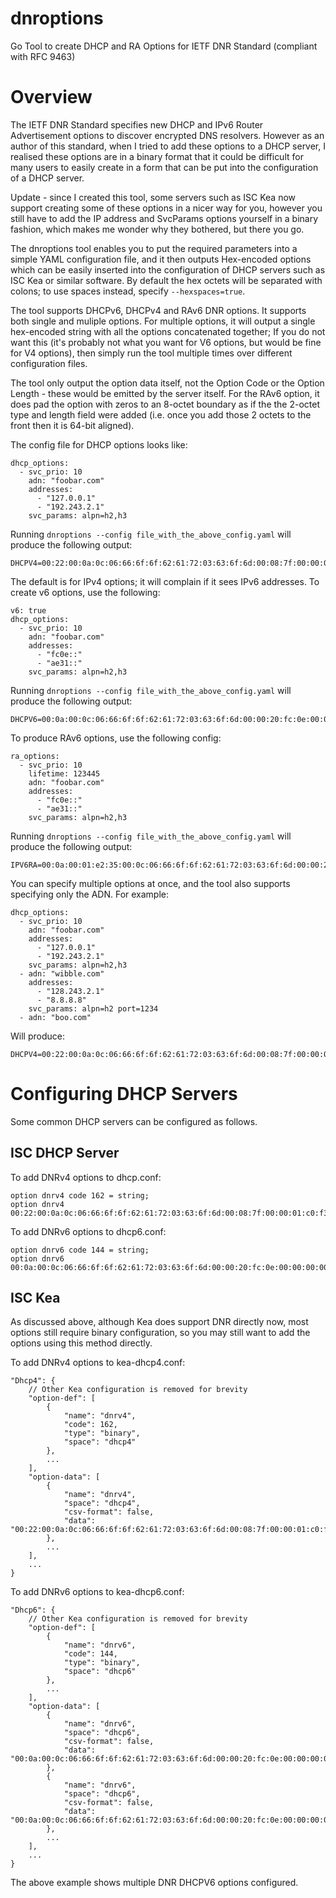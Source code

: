# dnroptions
Go Tool to create DHCP and RA Options for IETF DNR Standard (compliant with RFC 9463)

# Overview

The IETF DNR Standard specifies new DHCP and IPv6 Router Advertisement options
to discover encrypted DNS resolvers. However as an author of this standard, when I tried to
add these options to a DHCP server, I realised these options are in a binary format that it 
could be difficult for many users to easily create in a form that can be put into the 
configuration of a DHCP server.

Update - since I created this tool, some servers such as ISC Kea now support creating some of these options 
in a nicer way for you, however you still have to add the IP address and SvcParams options yourself in a binary fashion,
which makes me wonder why they bothered, but there you go.

The dnroptions tool enables you to put the required parameters into a simple YAML configuration file,
and it then outputs Hex-encoded options which can be easily inserted into the configuration of DHCP
servers such as ISC Kea or similar software. By default the hex octets will be separated with colons;
to use spaces instead, specify `--hexspaces=true`.

The tool supports DHCPv6, DHCPv4 and RAv6 DNR options. It supports both single and muliple options. 
For multiple options, it will output a single hex-encoded string with all the options concatenated 
together; If you do not want this (it's probably not what you want for V6 options, but would be fine for V4 options), 
then simply run the tool multiple times over different configuration files.

The tool only output the option data itself, not the Option Code or the Option Length - these would
be emitted by the server itself. For the RAv6 option, it does pad the option with zeros to an 8-octet 
boundary as if the the 2-octet type and length field were added (i.e. once you add those 2 octets to the
front then it is 64-bit aligned).

The config file for DHCP options looks like:
````
dhcp_options:
  - svc_prio: 10
    adn: "foobar.com"
    addresses:
      - "127.0.0.1"
      - "192.243.2.1"
    svc_params: alpn=h2,h3
````
Running `dnroptions --config file_with_the_above_config.yaml` will produce the following output:
````
DHCPV4=00:22:00:0a:0c:06:66:6f:6f:62:61:72:03:63:6f:6d:00:08:7f:00:00:01:c0:f3:02:01:00:01:00:06:02:68:32:02:68:33
````
The default is for IPv4 options; it will complain if it sees IPv6 addresses. To create v6 options, use
the following:
````
v6: true
dhcp_options:
  - svc_prio: 10
    adn: "foobar.com"
    addresses:
      - "fc0e::"
      - "ae31::"
    svc_params: alpn=h2,h3
````
Running `dnroptions --config file_with_the_above_config.yaml` will produce the following output:
````
DHCPV6=00:0a:00:0c:06:66:6f:6f:62:61:72:03:63:6f:6d:00:00:20:fc:0e:00:00:00:00:00:00:00:00:00:00:00:00:00:00:ae:31:00:00:00:00:00:00:00:00:00:00:00:00:00:00:00:01:00:06:02:68:32:02:68:33
````
To produce RAv6 options, use the following config:
````
ra_options:
  - svc_prio: 10
    lifetime: 123445
    adn: "foobar.com"
    addresses:
      - "fc0e::"
      - "ae31::"
    svc_params: alpn=h2,h3
````
Running `dnroptions --config file_with_the_above_config.yaml` will produce the following output:
````
IPV6RA=00:0a:00:01:e2:35:00:0c:06:66:6f:6f:62:61:72:03:63:6f:6d:00:00:20:fc:0e:00:00:00:00:00:00:00:00:00:00:00:00:00:00:ae:31:00:00:00:00:00:00:00:00:00:00:00:00:00:00:00:0a:61:6c:70:6e:3d:68:32:2c:68:33:00:00:00:00
````
You can specify multiple options at once, and the tool also supports specifying only the ADN. For example:
````
dhcp_options:
  - svc_prio: 10
    adn: "foobar.com"
    addresses:
      - "127.0.0.1"
      - "192.243.2.1"
    svc_params: alpn=h2,h3
  - adn: "wibble.com"
    addresses:
      - "128.243.2.1"
      - "8.8.8.8"
    svc_params: alpn=h2 port=1234
  - adn: "boo.com"
````
Will produce:
````
DHCPV4=00:22:00:0a:0c:06:66:6f:6f:62:61:72:03:63:6f:6d:00:08:7f:00:00:01:c0:f3:02:01:00:01:00:06:02:68:32:02:68:33:00:25:00:00:0c:06:77:69:62:62:6c:65:03:63:6f:6d:00:08:80:f3:02:01:08:08:08:08:00:01:00:03:02:68:32:00:03:00:02:04:d2:00:0d:00:00:09:03:62:6f:6f:03:63:6f:6d:00:00
````

# Configuring DHCP Servers

Some common DHCP servers can be configured as follows.

## ISC DHCP Server

To add DNRv4 options to dhcp.conf:
````
option dnrv4 code 162 = string;
option dnrv4 00:22:00:0a:0c:06:66:6f:6f:62:61:72:03:63:6f:6d:00:08:7f:00:00:01:c0:f3:02:01:00:01:00:06:02:68:32:02:68:33;
````

To add DNRv6 options to dhcp6.conf:
````
option dnrv6 code 144 = string;
option dnrv6 00:0a:00:0c:06:66:6f:6f:62:61:72:03:63:6f:6d:00:00:20:fc:0e:00:00:00:00:00:00:00:00:00:00:00:00:00:00:ae:31:00:00:00:00:00:00:00:00:00:00:00:00:00:00:00:01:00:06:02:68:32:02:68:33;
````

## ISC Kea

As discussed above, although Kea does support DNR directly now, most options still require binary configuration, so you
may still want to add the options using this method directly.

To add DNRv4 options to kea-dhcp4.conf:
````
"Dhcp4": {
    // Other Kea configuration is removed for brevity
    "option-def": [
        {
            "name": "dnrv4",
            "code": 162,
            "type": "binary",
            "space": "dhcp4"
        },
        ...
    ],
    "option-data": [
        {
            "name": "dnrv4",
            "space": "dhcp4",
            "csv-format": false,
            "data": "00:22:00:0a:0c:06:66:6f:6f:62:61:72:03:63:6f:6d:00:08:7f:00:00:01:c0:f3:02:01:00:01:00:06:02:68:32:02:68:33"
        },
        ...
    ],
    ...
}
````

To add DNRv6 options to kea-dhcp6.conf:
````
"Dhcp6": {
    // Other Kea configuration is removed for brevity
    "option-def": [
        {
            "name": "dnrv6",
            "code": 144,
            "type": "binary",
            "space": "dhcp6"
        },
        ...
    ],
    "option-data": [
        {
            "name": "dnrv6",
            "space": "dhcp6",
            "csv-format": false,
            "data": "00:0a:00:0c:06:66:6f:6f:62:61:72:03:63:6f:6d:00:00:20:fc:0e:00:00:00:00:00:00:00:00:00:00:00:00:00:00:ae:31:00:00:00:00:00:00:00:00:00:00:00:00:00:00:61:6c:70:6e:3d:68:32:2c:68:33"
        },
        {
            "name": "dnrv6",
            "space": "dhcp6",
            "csv-format": false,
            "data": "00:0a:00:0c:06:66:6f:6f:62:61:72:03:63:6f:6d:00:00:20:fc:0e:00:00:00:00:00:00:00:00:00:00:00:00:00:00:ae:31:00:00:00:00:00:00:00:00:00:00:00:00:00:00:00:01:00:06:02:68:32:02:68:33"
        },
        ...
    ],
    ...
}
````
The above example shows multiple DNR DHCPV6 options configured.